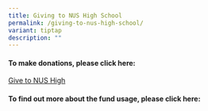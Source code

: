 ```yaml
---
title: Giving to NUS High School
permalink: /giving-to-nus-high-school/
variant: tiptap
description: ""
---
```

<h4>To make donations, please click here:</h4>
<p></p>
<p><a href="https://form.gov.sg/6777acc252556bf794c1f1f2" rel="noopener nofollow" target="_blank">Give to NUS High</a>
</p>
<p></p>
<h4>To find out more about the fund usage, please click here: </h4>
<p></p>